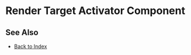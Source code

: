 # Render Target Activator Component

<!-- PAGE IS TODO -->

## See Also

* [Back to Index](../index.md)
